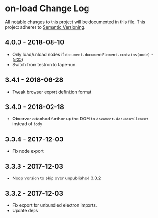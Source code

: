 # on-load Change Log
All notable changes to this project will be documented in this file.
This project adheres to [Semantic Versioning](http://semver.org/).

## 4.0.0 - 2018-08-10
* Only load/unload nodes if `document.documentElement.contains(node)` - ([#35](https://github.com/shama/on-load/pull/35))
* Switch from testron to tape-run.

## 3.4.1 - 2018-06-28
* Tweak browser export definition format

## 3.4.0 - 2018-02-18
* Observer attached further up the DOM to `document.documentElement` instead of `body`

## 3.3.4 - 2017-12-03
* Fix node export

## 3.3.3 - 2017-12-03
* Noop version to skip over unpublished 3.3.2

## 3.3.2 - 2017-12-03
* Fix export for unbundled electron imports.
* Update deps
